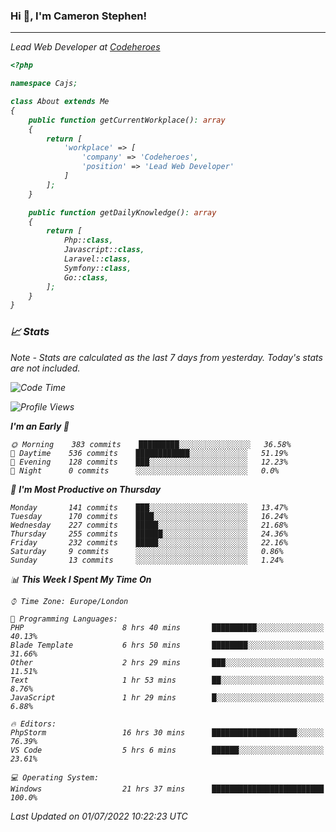 ### Hi 👋, I'm Cameron Stephen!
<hr>
<p><em>Lead Web Developer at <a href="https://codeheroes.co.uk">Codeheroes</a></p>


```php
<?php

namespace Cajs;

class About extends Me
{
    public function getCurrentWorkplace(): array
    {
        return [
            'workplace' => [
                'company' => 'Codeheroes',
                'position' => 'Lead Web Developer'
            ]
        ];
    }

    public function getDailyKnowledge(): array
    {
        return [
            Php::class,
            Javascript::class,
            Laravel::class,
            Symfony::class,
            Go::class,
        ];
    }
}
```

### 📈 Stats
<p><em>Note - Stats are calculated as the last 7 days from yesterday. Today's stats are not included.</em></p>


<!--START_SECTION:waka-->
![Code Time](http://img.shields.io/badge/Code%20Time-2%2C985%20hrs%2038%20mins-blue)

![Profile Views](http://img.shields.io/badge/Profile%20Views-0-blue)

**I'm an Early 🐤** 

```text
🌞 Morning    383 commits    █████████░░░░░░░░░░░░░░░░   36.58% 
🌆 Daytime    536 commits    ████████████░░░░░░░░░░░░░   51.19% 
🌃 Evening    128 commits    ███░░░░░░░░░░░░░░░░░░░░░░   12.23% 
🌙 Night      0 commits      ░░░░░░░░░░░░░░░░░░░░░░░░░   0.0%

```
📅 **I'm Most Productive on Thursday** 

```text
Monday       141 commits    ███░░░░░░░░░░░░░░░░░░░░░░   13.47% 
Tuesday      170 commits    ████░░░░░░░░░░░░░░░░░░░░░   16.24% 
Wednesday    227 commits    █████░░░░░░░░░░░░░░░░░░░░   21.68% 
Thursday     255 commits    ██████░░░░░░░░░░░░░░░░░░░   24.36% 
Friday       232 commits    █████░░░░░░░░░░░░░░░░░░░░   22.16% 
Saturday     9 commits      ░░░░░░░░░░░░░░░░░░░░░░░░░   0.86% 
Sunday       13 commits     ░░░░░░░░░░░░░░░░░░░░░░░░░   1.24%

```


📊 **This Week I Spent My Time On** 

```text
⌚︎ Time Zone: Europe/London

💬 Programming Languages: 
PHP                      8 hrs 40 mins       ██████████░░░░░░░░░░░░░░░   40.13% 
Blade Template           6 hrs 50 mins       ████████░░░░░░░░░░░░░░░░░   31.66% 
Other                    2 hrs 29 mins       ███░░░░░░░░░░░░░░░░░░░░░░   11.51% 
Text                     1 hr 53 mins        ██░░░░░░░░░░░░░░░░░░░░░░░   8.76% 
JavaScript               1 hr 29 mins        █░░░░░░░░░░░░░░░░░░░░░░░░   6.88%

🔥 Editors: 
PhpStorm                 16 hrs 30 mins      ███████████████████░░░░░░   76.39% 
VS Code                  5 hrs 6 mins        ██████░░░░░░░░░░░░░░░░░░░   23.61%

💻 Operating System: 
Windows                  21 hrs 37 mins      █████████████████████████   100.0%

```


 Last Updated on 01/07/2022 10:22:23 UTC
<!--END_SECTION:waka-->

